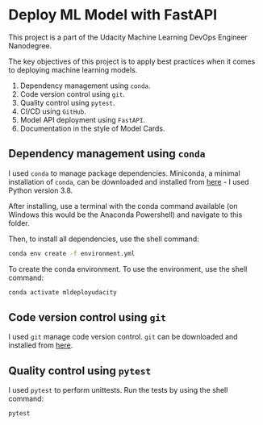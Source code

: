 # Deploy ML Model with FastAPI

This project is a part of the Udacity Machine Learning DevOps Engineer Nanodegree.

The key objectives of this project is to apply best practices when it comes to deploying machine learning models.

1. Dependency management using `conda`.
2. Code version control using `git`.
3. Quality control using `pytest`.
4. CI/CD using `GitHub`.
5. Model API deployment using `FastAPI`.
6. Documentation in the style of Model Cards.

## Dependency management using `conda`

I used `conda` to manage package dependencies. Miniconda, a minimal installation of `conda`, can be downloaded and installed from [here](docs.conda.io/en/latest/miniconda.html) - I used Python version 3.8.

After installing, use a terminal with the conda command available (on Windows this would be the Anaconda Powershell) and navigate to this folder.

Then, to install all dependencies, use the shell command:

```sh
conda env create -f environment.yml
```

To create the conda environment. To use the environment, use the shell command:

```sh
conda activate mldeployudacity
```

## Code version control using `git`

I used `git` manage code version control. `git` can be downloaded and installed from [here](git-scm.com).

## Quality control using `pytest`

I used `pytest` to perform unittests. Run the tests by using the shell command:

```sh
pytest
```